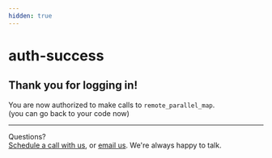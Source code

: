 ```yaml
---
hidden: true
---
```


# auth-success













## Thank you for logging in!

You are now authorized to make calls to `remote_parallel_map`.\
(you can go back to your code now)





















***

Questions?\
[Schedule a call with us](http://cal.com/jakez/burla), or [email us](mailto:jake@burla.dev). We're always happy to talk.
